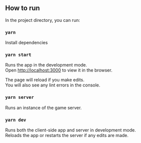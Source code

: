 ## How to run

In the project directory, you can run:

### `yarn`

Install dependencies

### `yarn start`

Runs the app in the development mode.<br />
Open [http://localhost:3000](http://localhost:3000) to view it in the browser.

The page will reload if you make edits.<br />
You will also see any lint errors in the console.

### `yarn server`

Runs an instance of the game server.

### `yarn dev`

Runs both the client-side app and server in development mode.<br />
Reloads the app or restarts the server if any edits are made.
